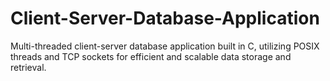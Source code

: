 # Client-Server-Database-Application
Multi-threaded client-server database application built in C, utilizing POSIX threads and TCP sockets for efficient and scalable data storage and retrieval.
